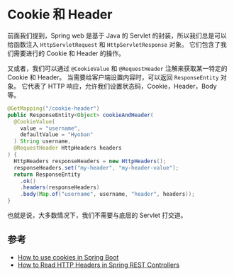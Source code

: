 # Cookie 和 Header

前面我们提到，Spring web 是基于 Java 的 Servlet 的封装，所以我们总是可以给函数注入 `HttpServletRequest` 和 `HttpServletResponse` 对象。
它们包含了我们需要进行的 Cookie 和 Header 的操作。

又或者，我们可以通过 `@CookieValue` 和 `@RequestHeader` 注解来获取某一特定的 Cookie 和 Header。
当需要给客户端设置内容时，可以返回 `ResponseEntity` 对象。
它代表了 HTTP 响应，允许我们设置状态码，Cookie，Header，Body 等。

```java
@GetMapping("/cookie-header")
public ResponseEntity<Object> cookieAndHeader(
  @CookieValue(
    value = "username",
    defaultValue = "Hyoban"
  ) String username,
  @RequestHeader HttpHeaders headers
) {
  HttpHeaders responseHeaders = new HttpHeaders();
  responseHeaders.set("my-header", "my-header-value");
  return ResponseEntity
    .ok()
    .headers(responseHeaders)
    .body(Map.of("username", username, "header", headers));
}
```

也就是说，大多数情况下，我们不需要与底层的 Servlet 打交道。

## 参考

- [How to use cookies in Spring Boot](https://attacomsian.com/blog/cookies-spring-boot)
- [How to Read HTTP Headers in Spring REST Controllers](https://www.baeldung.com/spring-rest-http-headers)
